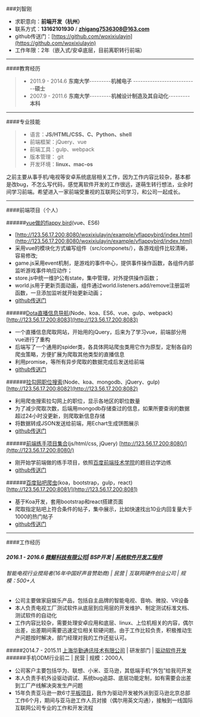 ###刘智刚
 - 求职意向：**前端开发（杭州）**
 -  联系方式：**13162101930**  /    **zhigang7536308@163.com**
 - github传送门：[https://github.com/woxixiulayin](https://github.com/woxixiulayin)
 - 工作年限：2年（嵌入式/安卓底层，目前离职转行前端）

----
####教育经历
> - 2011.9 - 2014.6  **东南大学**---------**机械电子** ---------------------------**硕士**
> - 2007.9 - 2011.6  **东南大学**---------**机械设计制造及其自动化**---------**本科**

----
####专业技能
> - 语言：**JS/HTML/CSS、C、Python、shell**
> - 前端框架：jQuery、vue
> - 前端工具：gulp、webpack
> - 版本管理： git
> - 开发环境：**linux、mac-os**

之前主要从事手机/电视等安卓系统底层相关工作，因为工作内容比较杂，基本都是改bug，不怎么写代码，感觉离软件开发的工作很远，遂萌生转行想法，业余时间学习前端。希望进入一家前端受重视的互联网公司学习，和公司一起成长。

---
####前端项目（个人）

######[vue做的flappy bird](http://keep-writing-codes.github.io/woxixiulayin/example/vflappybird/index.html)(vue、ES6) 
- [http://123.56.17.200:8080/woxixiulayin/example/vflappybird/index.html](http://123.56.17.200:8080/woxixiulayin/example/vflappybird/index.html)
- 采用vue的模块化方式编写组件（src/componets/），各游戏组件比较清晰，容易修改;
- game.js采用event机制，是游戏的事件中心，提供事件操作函数，各组件内部监听游戏事件响应动作；
- store.js中统一维护公有state，集中管理，对外提供操作函数；
- world.js用于更新页面动画，组件通过world.listeners.add/remove注册监听函数，一旦添加监听就开始更新动画；
- [github传送门](https://github.com/woxixiulayin/vflappybird)

######[Dota直播信息导航](http://123.56.17.200:8083)(Node、koa、ES6、vue、gulp、webpack) [http://123.56.17.200:8083](http://123.56.17.200:8083)
- 一个直播信息爬取网站，开始用的jQuery，后来为了学习vue，前端部分用vue进行了重构
- 后端写了一个通用的spider类，各具体网站爬虫类用它作为原型，定制各自的爬虫策略，方便扩展为爬取其他类型的直播信息
- 利用promise，等所有异步爬取的数据完成后发送给前端
- [github传送门](https://github.com/woxixiulayin/vue-livedota)

######[拉勾网职位搜索](http://123.56.17.200:8082)(Node、koa、mongodb、jQuery、gulp) [http://123.56.17.200:8082](http://123.56.17.200:8082)
- 利用爬虫搜索拉勾网上的职位，显示各地区的职位数量
- 为了减少爬取次数，后端用mongodb存储查过的信息，如果所要查询的数据超过24小时没更新，则爬取新信息存储
- 将数据转成JSON发送给前端，用Echart生成饼图展示
- [github传送门](https://github.com/woxixiulayin/lagou_spider)

######[前端练手项目集合](http://keep-writing-codes.github.io/woxixiulayin/)(js/html/css, jQuery) [http://123.56.17.200:8080/](http://123.56.17.200:8080/)
- 刚开始学前端做的练手项目，依照[百度前端技术学院](http://ife.baidu.com/task/all)的题目边学边练
- [github传送门](https://github.com/keep-writing-codes/woxixiulayin)

######[百度贴吧爬虫](http://123.56.17.200:8081)(koa，bootstrap，gulp，react) [http://123.56.17.200:8081/](http://123.56.17.200:8081) 
- 基于Koa开发，套用bootstrap和react搭建页面
- 爬取指定贴吧上符合条件的帖子，集中展示，比如快速找出10业内回复量大于1000的热门帖子
- [github传送门](https://github.com/woxixiulayin/tiebadig_node)

----

####工作经历
##### 2016.1 - 2016.6  [微鲸科技有限公司](http://www.lagou.com/gongsi/103191.html)| BSP开发 | [系统软件开发工程师](http://www.whaley.cn/recruit/)
###### 智能电视行业搅局者(16年中国好声音赞助商) | 民营 | 互联网硬件创业公司 | 规模：500+人
- 公司主要做家庭娱乐产品，包括自主品牌的智能电视、音响、微投、VR设备
- 本人负责电视工厂测试软件从底层到应用层的开发维护、制定测试标准文档、测试软件的自动化
- 工作内容比较杂，需要处理安卓应用和底层、linux、上位机相关的内容，偶尔出差，出差期间需要迅速定位相关软硬问题。由于工作比较负责，积极推动生产问题按时解决，部门经理对我的工作还挺认可。

#####2014.7 - 2015.11 [上海华勤通讯技术有限公司](http://www.lagou.com/gongsi/27970.html) | 研发部门 | [驱动软件开发](http://job.huaqin.com/recruitment/index/jt/1/jt2/3)
######手机ODM行业前二 | 民营 | 规模：2000人
- 公司客户主要包括华为、联想、小米、亚马逊，其低端手机“外包”给我司开发
- 本人负责手机外设驱动调试、系统bug追踪、底层功能定制，如有需要会出差到工厂产线解决突发生产问题
- 15年负责亚马逊一款6寸[平板项目](https://www.amazon.cn/dp/B01GEW5890/ref=sa_menu_firetab_l2_kindle)，我作为驱动开发被外派到亚马逊北京总部工作6个月，期间与亚马逊工作人员对接（偶尔用英文沟通），接触到一线国际互联网公司专业的工作和开发流程
